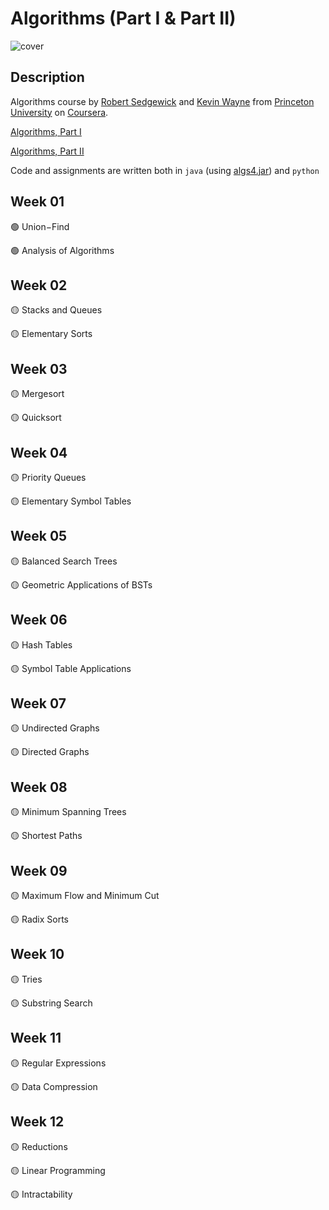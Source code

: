 # Algorithms (Part I & Part II)

![cover](https://algs4.cs.princeton.edu/cover.png)

## Description

Algorithms course by [Robert Sedgewick](https://www.cs.princeton.edu/people/profile/rs) and [Kevin Wayne](https://www.cs.princeton.edu/~wayne/contact/) from [Princeton University](https://www.princeton.edu/) on [Coursera](https://www.coursera.org/).

[Algorithms, Part I](https://www.coursera.org/learn/algorithms-part1)

[Algorithms, Part II](https://www.coursera.org/learn/algorithms-part2)

Code and assignments are written both in `java` (using [algs4.jar](https://algs4.cs.princeton.edu/code/)) and `python`

## Week 01

🟢 Union−Find

🟢 Analysis of Algorithms

## Week 02

🟡 Stacks and Queues

🟡 Elementary Sorts

## Week 03

🟡 Mergesort

🟡 Quicksort

## Week 04

🟡 Priority Queues

🟡 Elementary Symbol Tables

## Week 05

🟡 Balanced Search Trees

🟡 Geometric Applications of BSTs

## Week 06

🟡 Hash Tables

🟡 Symbol Table Applications

## Week 07

🟡 Undirected Graphs

🟡 Directed Graphs

## Week 08

🟡 Minimum Spanning Trees

🟡 Shortest Paths

## Week 09

🟡 Maximum Flow and Minimum Cut

🟡 Radix Sorts

## Week 10

🟡 Tries

🟡 Substring Search

## Week 11

🟡 Regular Expressions

🟡 Data Compression

## Week 12

🟡 Reductions

🟡 Linear Programming

🟡 Intractability